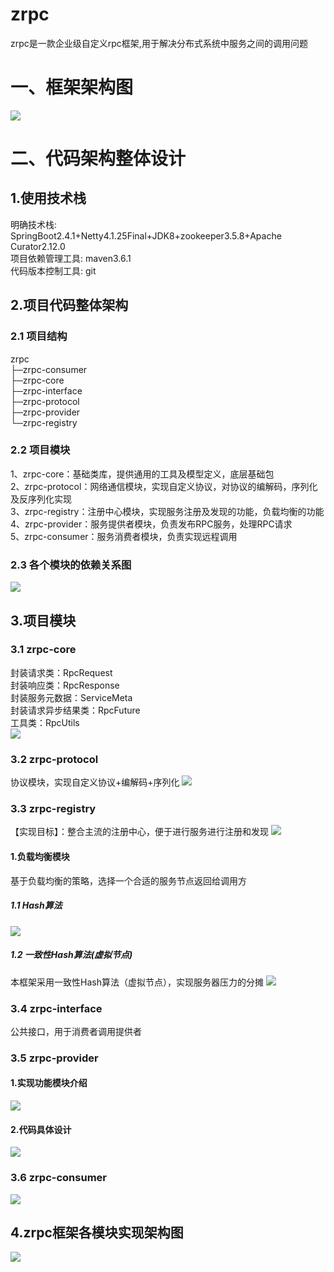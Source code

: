 # zrpc
zrpc是一款企业级自定义rpc框架,用于解决分布式系统中服务之间的调用问题
# 一、框架架构图
![](https://github.com/xiaozhuofu/zrpc/blob/master/images/1.ZRPC%E6%A1%86%E6%9E%B6%E6%B1%87%E6%80%BB%E5%9B%BE.png)
# 二、代码架构整体设计
## 1.使用技术栈
明确技术栈: SpringBoot2.4.1+Netty4.1.25Final+JDK8+zookeeper3.5.8+Apache Curator2.12.0<br/>
项目依赖管理工具: maven3.6.1<br/>
代码版本控制工具: git
## 2.项目代码整体架构
### 2.1 项目结构
zrpc<br/>
 ├─zrpc-consumer  
 ├─zrpc-core  
 ├─zrpc-interface  
 ├─zrpc-protocol  
 ├─zrpc-provider  
 └─zrpc-registry  
### 2.2 项目模块
1、zrpc-core：基础类库，提供通用的工具及模型定义，底层基础包  
2、zrpc-protocol：网络通信模块，实现自定义协议，对协议的编解码，序列化及反序列化实现  
3、zrpc-registry：注册中心模块，实现服务注册及发现的功能，负载均衡的功能  
4、zrpc-provider：服务提供者模块，负责发布RPC服务，处理RPC请求  
5、zrpc-consumer：服务消费者模块，负责实现远程调用  
### 2.3 各个模块的依赖关系图
![](https://github.com/xiaozhuofu/zrpc/blob/master/images/2.%E6%A8%A1%E5%9D%97%E4%BE%9D%E8%B5%96%E5%85%B3%E7%B3%BB%E5%9B%BE.png)
## 3.项目模块
### 3.1 zrpc-core 
封装请求类：RpcRequest  
封装响应类：RpcResponse  
封装服务元数据：ServiceMeta  
封装请求异步结果类：RpcFuture  
工具类：RpcUtils  
![](https://github.com/xiaozhuofu/zrpc/blob/master/images/3.zrpc-core%E4%BB%A3%E7%A0%81%E5%85%B7%E4%BD%93%E8%AE%BE%E8%AE%A1.png)
### 3.2 zrpc-protocol
协议模块，实现自定义协议+编解码+序列化
![](https://github.com/xiaozhuofu/zrpc/blob/master/images/4.zrpc-protocol%E4%BB%A3%E7%A0%81%E5%85%B7%E4%BD%93%E8%AE%BE%E8%AE%A1.png)
### 3.3 zrpc-registry
【实现目标】：整合主流的注册中心，便于进行服务进行注册和发现
![](https://github.com/xiaozhuofu/zrpc/blob/master/images/5.zrpc-registry%E4%BB%A3%E7%A0%81%E5%85%B7%E4%BD%93%E8%AE%BE%E8%AE%A1.png)
#### 1.负载均衡模块
基于负载均衡的策略，选择一个合适的服务节点返回给调用方
##### 1.1 Hash算法
![](https://github.com/xiaozhuofu/zrpc/blob/master/images/6.hash%E7%AE%97%E6%B3%95.png)
##### 1.2 一致性Hash算法(虚拟节点)
本框架采用一致性Hash算法（虚拟节点），实现服务器压力的分摊
![](https://github.com/xiaozhuofu/zrpc/blob/master/images/7.%E4%B8%80%E8%87%B4%E6%80%A7hash%E7%AE%97%E6%B3%95.png)
### 3.4 zrpc-interface
公共接口，用于消费者调用提供者
### 3.5 zrpc-provider
#### 1.实现功能模块介绍
![](https://github.com/xiaozhuofu/zrpc/blob/master/images/8.zrpc-provider%E5%8A%9F%E8%83%BD%E6%A8%A1%E5%9D%97%E4%BB%8B%E7%BB%8D.png)
#### 2.代码具体设计
![](https://github.com/xiaozhuofu/zrpc/blob/master/images/9.zrpc-provider%E4%BB%A3%E7%A0%81%E5%B1%82%E5%85%B7%E4%BD%93%E8%AE%BE%E8%AE%A1.png)
### 3.6 zrpc-consumer
![](https://github.com/xiaozhuofu/zrpc/blob/master/images/10.zrpc-consumer%E4%BB%A3%E7%A0%81%E5%B1%82%E5%85%B7%E4%BD%93%E8%AE%BE%E8%AE%A1.png)

## 4.zrpc框架各模块实现架构图
![](https://github.com/xiaozhuofu/zrpc/blob/master/images/11.zprc%E6%A1%86%E6%9E%B6%E5%90%84%E6%A8%A1%E5%9D%97%E6%B1%87%E6%80%BB%E5%9B%BE.png)